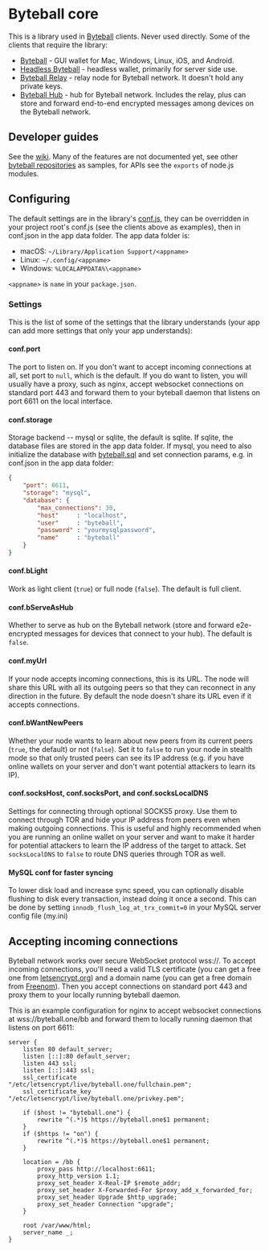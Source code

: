 # Byteball core

This is a library used in [Byteball](https://byteball.org) clients.  Never used directly.  Some of the clients that require the library:

* [Byteball](../../../byteball) - GUI wallet for Mac, Windows, Linux, iOS, and Android.
* [Headless Byteball](../../../headless-byteball) - headless wallet, primarily for server side use.
* [Byteball Relay](../../../byteball-relay) - relay node for Byteball network.  It doesn't hold any private keys.
* [Byteball Hub](../../../byteball-hub) - hub for Byteball network.  Includes the relay, plus can store and forward end-to-end encrypted messages among devices on the Byteball network.

## Developer guides

See the [wiki](https://github.com/byteball/byteballcore/wiki).  Many of the features are not documented yet, see other [byteball repositories](https://github.com/byteball) as samples, for APIs see the `exports` of node.js modules.

## Configuring

The default settings are in the library's [conf.js](conf.js), they can be overridden in your project root's conf.js (see the clients above as examples), then in conf.json in the app data folder.  The app data folder is:

* macOS: `~/Library/Application Support/<appname>`
* Linux: `~/.config/<appname>`
* Windows: `%LOCALAPPDATA%\<appname>`

`<appname>` is `name` in your `package.json`.

### Settings

This is the list of some of the settings that the library understands (your app can add more settings that only your app understands):

#### conf.port

The port to listen on.  If you don't want to accept incoming connections at all, set port to `null`, which is the default.  If you do want to listen, you will usually have a proxy, such as nginx, accept websocket connections on standard port 443 and forward them to your byteball daemon that listens on port 6611 on the local interface.

#### conf.storage

Storage backend -- mysql or sqlite, the default is sqlite.  If sqlite, the database files are stored in the app data folder.  If mysql, you need to also initialize the database with [byteball.sql](byteball.sql) and set connection params, e.g. in conf.json in the app data folder:

```json
{
	"port": 6611,
	"storage": "mysql",
	"database": {
		"max_connections": 30,
		"host"     : "localhost",
		"user"     : "byteball",
		"password" : "yourmysqlpassword",
		"name"     : "byteball"
	}
}
```
#### conf.bLight

Work as light client (`true`) or full node (`false`).  The default is full client.

#### conf.bServeAsHub

Whether to serve as hub on the Byteball network (store and forward e2e-encrypted messages for devices that connect to your hub).  The default is `false`.

#### conf.myUrl

If your node accepts incoming connections, this is its URL.  The node will share this URL with all its outgoing peers so that they can reconnect in any direction in the future.  By default the node doesn't share its URL even if it accepts connections.

#### conf.bWantNewPeers

Whether your node wants to learn about new peers from its current peers (`true`, the default) or not (`false`).  Set it to `false` to run your node in stealth mode so that only trusted peers can see its IP address (e.g. if you have online wallets on your server and don't want potential attackers to learn its IP).

#### conf.socksHost, conf.socksPort, and conf.socksLocalDNS

Settings for connecting through optional SOCKS5 proxy.  Use them to connect through TOR and hide your IP address from peers even when making outgoing connections.  This is useful and highly recommended when you are running an online wallet on your server and want to make it harder for potential attackers to learn the IP address of the target to attack.  Set `socksLocalDNS` to `false` to route DNS queries through TOR as well.

#### MySQL conf for faster syncing

To lower disk load and increase sync speed, you can optionally disable flushing to disk every transaction, instead doing it once a second. This can be done by setting `innodb_flush_log_at_trx_commit=0` in your MySQL server config file (my.ini)

## Accepting incoming connections

Byteball network works over secure WebSocket protocol wss://.  To accept incoming connections, you'll need a valid TLS certificate (you can get a free one from [letsencrypt.org](https://letsencrypt.org)) and a domain name (you can get a free domain from [Freenom](http://www.freenom.com/)).  Then you accept connections on standard port 443 and proxy them to your locally running byteball daemon.

This is an example configuration for nginx to accept websocket connections at wss://byteball.one/bb and forward them to locally running daemon that listens on port 6611:

```nginx
server {
	listen 80 default_server;
	listen [::]:80 default_server;
	listen 443 ssl;
	listen [::]:443 ssl;
	ssl_certificate "/etc/letsencrypt/live/byteball.one/fullchain.pem";
	ssl_certificate_key "/etc/letsencrypt/live/byteball.one/privkey.pem";

	if ($host != "byteball.one") {
		rewrite ^(.*)$ https://byteball.one$1 permanent;
	}
	if ($https != "on") {
		rewrite ^(.*)$ https://byteball.one$1 permanent;
	}

	location = /bb {
		proxy_pass http://localhost:6611;
		proxy_http_version 1.1;
		proxy_set_header X-Real-IP $remote_addr;
		proxy_set_header X-Forwarded-For $proxy_add_x_forwarded_for;
		proxy_set_header Upgrade $http_upgrade;
		proxy_set_header Connection "upgrade";
	}

	root /var/www/html;
	server_name _;
}
```



